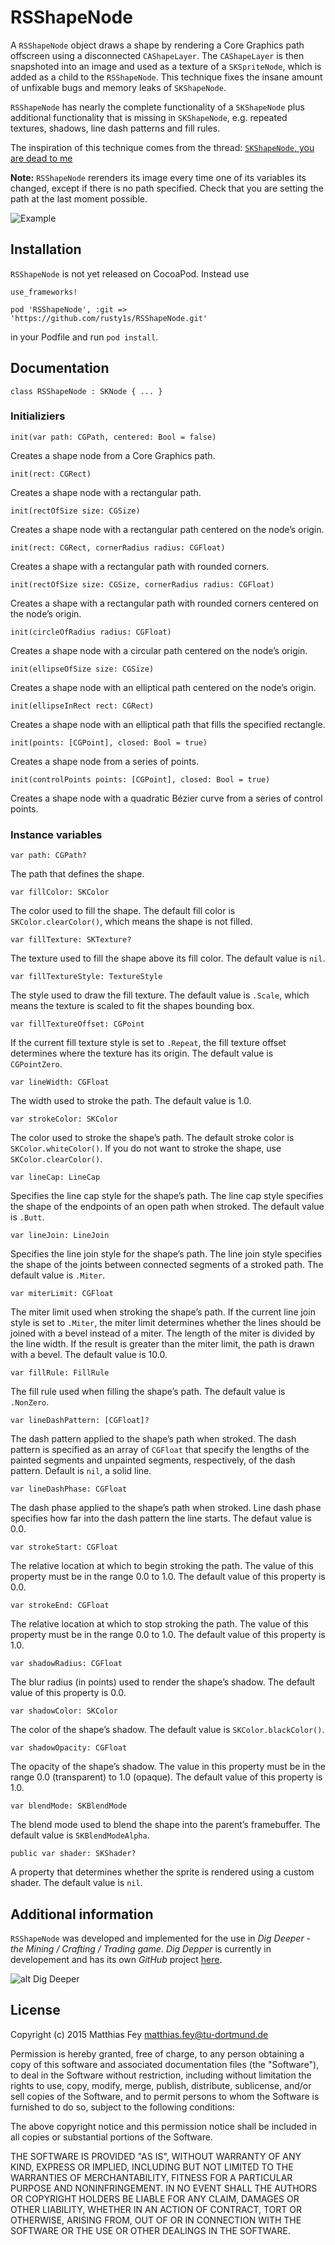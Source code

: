 # RSShapeNode

A `RSShapeNode` object draws a shape by rendering a Core Graphics path offscreen using a disconnected `CAShapeLayer`.  The `CAShapeLayer` is then snapshoted into an image and used as a texture of a `SKSpriteNode`, which is added as a child to the `RSShapeNode`. This technique fixes the insane amount of unfixable bugs and memory leaks of `SKShapeNode`.

`RSShapeNode` has nearly the complete functionality of a `SKShapeNode` plus additional functionality that is missing in `SKShapeNode`, e.g. repeated textures, shadows, line dash patterns and fill rules.

The inspiration of this technique comes from the thread: [`SKShapeNode`, you are dead to me](http://sartak.org/2014/03/skshapenode-you-are-dead-to-me.html)

**Note:** `RSShapeNode` rerenders its image every time one of its variables its changed, except if there is no path specified. Check that you are setting the path at the last moment possible.

![Example](example.png)

## Installation

`RSShapeNode` is not yet released on CocoaPod. Instead use

```
use_frameworks!

pod 'RSShapeNode', :git => 'https://github.com/rusty1s/RSShapeNode.git'
```

in your Podfile and run `pod install`.

## Documentation

	class RSShapeNode : SKNode { ... }
	
### Initializiers

	init(var path: CGPath, centered: Bool = false)

Creates a shape node from a Core Graphics path.

	init(rect: CGRect)

Creates a shape node with a rectangular path.

	init(rectOfSize size: CGSize)	

Creates a shape node with a rectangular path centered on the node’s origin.

	init(rect: CGRect, cornerRadius radius: CGFloat)

Creates a shape with a rectangular path with rounded corners.

	init(rectOfSize size: CGSize, cornerRadius radius: CGFloat)

Creates a shape with a rectangular path with rounded corners centered on the node’s origin.

	init(circleOfRadius radius: CGFloat)

Creates a shape node with a circular path centered on the node’s origin.

	init(ellipseOfSize size: CGSize)

Creates a shape node with an elliptical path centered on the node’s origin.

	init(ellipseInRect rect: CGRect)	

Creates a shape node with an elliptical path that fills the specified rectangle.

	init(points: [CGPoint], closed: Bool = true)

Creates a shape node from a series of points.

	init(controlPoints points: [CGPoint], closed: Bool = true)

Creates a shape node with a quadratic Bézier curve from a series of control points.

### Instance variables

	var path: CGPath?

The path that defines the shape.

	var fillColor: SKColor

The color used to fill the shape.  The default fill color is `SKColor.clearColor()`, which means the shape is not filled.

	var fillTexture: SKTexture?

The texture used to fill the shape above its fill color. The default value is `nil`.

	var fillTextureStyle: TextureStyle

The style used to draw the fill texture. The default value is `.Scale`, which means the texture is scaled to fit the shapes bounding box.

	var fillTextureOffset: CGPoint

If the current fill texture style is set to `.Repeat`, the fill texture offset determines where the texture has its origin. The default value is `CGPointZero`.	 

	var lineWidth: CGFloat

The width used to stroke the path. The default value is 1.0.

	var strokeColor: SKColor

The color used to stroke the shape’s path. The default stroke color is `SKColor.whiteColor()`. If you do not want to stroke the shape, use `SKColor.clearColor()`.

	var lineCap: LineCap

Specifies the line cap style for the shape’s path. The line cap style specifies the shape of the endpoints of an open path when stroked. The default value is `.Butt`.

	var lineJoin: LineJoin

Specifies the line join style for the shape’s path. The line join style specifies the shape of the joints between connected segments of a stroked path. The default value is `.Miter`.

	var miterLimit: CGFloat

The miter limit used when stroking the shape’s path. If the current line join style is set to `.Miter`, the miter limit determines whether the lines should be joined with a bevel instead of a miter. The length of the miter is divided by the line width. If the result is greater than the miter limit, the path is drawn with a bevel. The default value is 10.0.

	var fillRule: FillRule

The fill rule used when filling the shape’s path. The default value is `.NonZero`.

	var lineDashPattern: [CGFloat]?

The dash pattern applied to the shape’s path when stroked. The dash pattern is specified as an array of `CGFloat` that specify the lengths of the painted segments and unpainted segments, respectively, of the dash pattern.  Default is `nil`, a solid line.

	var lineDashPhase: CGFloat

The dash phase applied to the shape’s path when stroked. Line dash phase specifies how far into the dash pattern the line starts. The defaut value is 0.0.

	var strokeStart: CGFloat 

The relative location at which to begin stroking the path. The value of this property must be in the range 0.0 to 1.0. The default value of this property is 0.0.

	var strokeEnd: CGFloat

The relative location at which to stop stroking the path. The value of this property must be in the range 0.0 to 1.0. The default value of this property is 1.0.

	var shadowRadius: CGFloat

The blur radius (in points) used to render the shape’s shadow. The default value of this property is 0.0.

	var shadowColor: SKColor

The color of the shape’s shadow. The default value is `SKColor.blackColor()`.

	var shadowOpacity: CGFloat

The opacity of the shape’s shadow. The value in this property must be in the range 0.0 (transparent) to 1.0 (opaque). The default value of this property is 1.0.						

	var blendMode: SKBlendMode

The blend mode used to blend the shape into the parent’s framebuffer. The default value is `SKBlendModeAlpha`.						

	public var shader: SKShader?

A property that determines whether the sprite is rendered using a custom shader. The default value is `nil`.

## Additional information

`RSShapeNode` was developed and implemented for the use in *Dig Deeper - the Mining / Crafting / Trading game*. *Dig Depper* is currently in developement and has its own *GitHub* project [here](../../../DigDeeper).

![alt Dig Deeper](../../../DigDeeper/blob/master/logo.png)

## License

Copyright (c) 2015 Matthias Fey <matthias.fey@tu-dortmund.de>

Permission is hereby granted, free of charge, to any person obtaining a copy of this software and associated documentation files (the "Software"), to deal in the Software without restriction, including without limitation the rights to use, copy, modify, merge, publish, distribute, sublicense, and/or sell copies of the Software, and to permit persons to whom the Software is furnished to do so, subject to the following conditions:

The above copyright notice and this permission notice shall be included in all copies or substantial portions of the Software.

THE SOFTWARE IS PROVIDED "AS IS", WITHOUT WARRANTY OF ANY KIND, EXPRESS OR IMPLIED, INCLUDING BUT NOT LIMITED TO THE WARRANTIES OF MERCHANTABILITY, FITNESS FOR A PARTICULAR PURPOSE AND NONINFRINGEMENT. IN NO EVENT SHALL THE AUTHORS OR COPYRIGHT HOLDERS BE LIABLE FOR ANY CLAIM, DAMAGES OR OTHER LIABILITY, WHETHER IN AN ACTION OF CONTRACT, TORT OR OTHERWISE, ARISING FROM, OUT OF OR IN CONNECTION WITH THE SOFTWARE OR THE USE OR OTHER DEALINGS IN THE SOFTWARE.